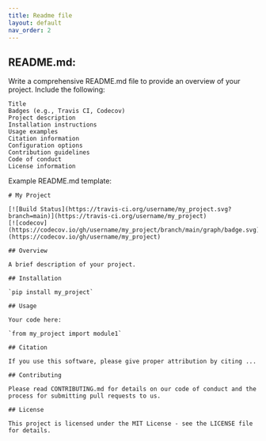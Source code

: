 ```yaml
---
title: Readme file
layout: default
nav_order: 2
---
```


## README.md:

Write a comprehensive README.md file to provide an overview of your project. Include the following:

    Title
    Badges (e.g., Travis CI, Codecov)
    Project description
    Installation instructions
    Usage examples
    Citation information
    Configuration options
    Contribution guidelines
    Code of conduct
    License information

Example README.md template:

```
# My Project

[![Build Status](https://travis-ci.org/username/my_project.svg?branch=main)](https://travis-ci.org/username/my_project)
[![codecov](https://codecov.io/gh/username/my_project/branch/main/graph/badge.svg)](https://codecov.io/gh/username/my_project)

## Overview

A brief description of your project.

## Installation

`pip install my_project`

## Usage

Your code here:

`from my_project import module1`

## Citation

If you use this software, please give proper attribution by citing ...

## Contributing

Please read CONTRIBUTING.md for details on our code of conduct and the process for submitting pull requests to us.

## License

This project is licensed under the MIT License - see the LICENSE file for details.
```
